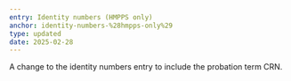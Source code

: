 ```yaml
---
entry: Identity numbers (HMPPS only)
anchor: identity-numbers-%28hmpps-only%29
type: updated
date: 2025-02-28
---
```


A change to the identity numbers entry to include the probation term CRN.

